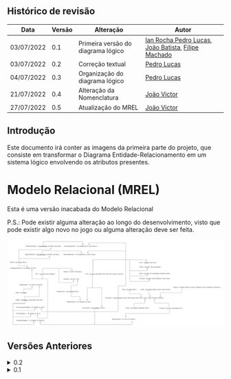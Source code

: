 ## Histórico de revisão

  |Data|Versão|Alteração|Autor| 
  |----|------|---------|-----|
  |03/07/2022|0.1|Primeira versão do diagrama lógico |[Ian Rocha](https://github.com/IanPSRocha),[Pedro Lucas](https://github.com/PedroLSF), [João Batista](https://github.com/jvBatista), [Filipe Machado](https://github.com/fmaachadoo)|
  |03/07/2022|0.2|Correção textual|[Pedro Lucas](https://github.com/PedroLSF)|
  |04/07/2022|0.3|Organização do diagrama lógico|[Pedro Lucas](https://github.com/PedroLSF)|
  |21/07/2022|0.4|Alteração da Nomenclatura|[João Victor](https://github.com/jvBatista)|
  |27/07/2022|0.5|Atualização do MREL|[João Victor](https://github.com/jvBatista)|
  
 
## Introdução

Este documento irá conter as imagens da primeira parte do projeto, que consiste em transformar o Diagrama Entidade-Relacionamento em um sistema lógico envolvendo os atributos presentes.

# Modelo Relacional (MREL)

  Esta é uma versão inacabada do Modelo Relacional
  
  P.S.: Pode existir alguma alteração ao longo do desenvolvimento, visto que pode existir algo novo no jogo ou alguma alteração deve ser feita.
  

![0.3](../images/MREL03.png)


## Versões Anteriores

<details>
<summary>0.2</summary>
  
  ![0.2](https://user-images.githubusercontent.com/85000470/177202614-1be50f91-e2e9-45ca-930b-6ee67d2979e4.png)
  
</details>

<details>
<summary>0.1</summary>
  
  ![0.1](../images/MREL01.png)
  
</details>

